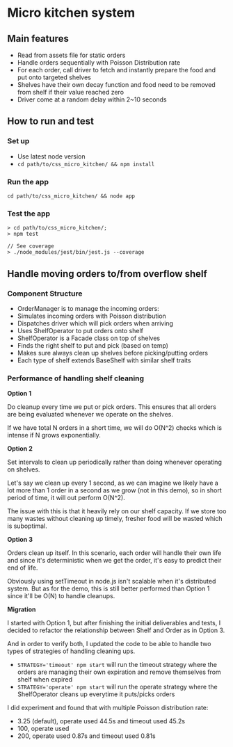 # Micro kitchen system

## Main features
* Read from assets file for static orders
* Handle orders sequentially with Poisson Distribution rate
* For each order, call driver to fetch and instantly prepare the food and put onto targeted shelves
* Shelves have their own decay function and food need to be removed from shelf if their value reached zero
* Driver come at a random delay within 2~10 seconds

## How to run and test
### Set up
* Use latest node version
* `cd path/to/css_micro_kitchen/ && npm install`

### Run the app
`cd path/to/css_micro_kitchen/ && node app`

### Test the app
```
> cd path/to/css_micro_kitchen/;
> npm test

// See coverage
> ./node_modules/jest/bin/jest.js --coverage
```

## Handle moving orders to/from overflow shelf

### Component Structure
* OrderManager is to manage the incoming orders:
 * Simulates incoming orders with Poisson distribution
 * Dispatches driver which will pick orders when arriving
 * Uses ShelfOperator to put orders onto shelf
* ShelfOperator is a Facade class on top of shelves
 * Finds the right shelf to put and pick (based on temp)
 * Makes sure always clean up shelves before picking/putting orders
* Each type of shelf extends BaseShelf with similar shelf traits

### Performance of handling shelf cleaning
**Option 1**

Do cleanup every time we put or pick orders. This ensures that all orders are being evaluated whenever we operate on the shelves.

If we have total N orders in a short time, we will do O(N^2) checks which is intense if N grows exponentially.

**Option 2**

Set intervals to clean up periodically rather than doing whenever operating on shelves.

Let's say we clean up every 1 second, as we can imagine we likely have a lot more than 1 order in a second as we grow (not in this demo), so in short period of time, it will out perform O(N^2).

The issue with this is that it heavily rely on our shelf capacity. If we store too many wastes without cleaning up timely, fresher food will be wasted which is suboptimal.

**Option 3**

Orders clean up itself. In this scenario, each order will handle their own life and since it's deterministic when we get the order, it's easy to predict their end of life.

Obviously using setTimeout in node.js isn't scalable when it's distributed system. But as for the demo, this is still better performed than Option 1 since it'll be O(N) to handle cleanups.

**Migration**

I started with Option 1, but after finishing the initial deliverables and tests, I decided to refactor the relationship between Shelf and Order as in Option 3.

And in order to verify both, I updated the code to be able to handle two types of strategies of handling cleaning ups.

* `STRATEGY='timeout' npm start` will run the timeout strategy where the orders are managing their own expiration and remove themselves from shelf when expired
* `STRATEGY='operate' npm start` will run the operate strategy where the ShelfOperator cleans up everytime it puts/picks orders

I did experiment and found that with multiple Poisson distribution rate:
* 3.25 (default), operate used 44.5s and timeout used 45.2s
* 100, operate used 
* 200, operate used 0.87s and timeout used 0.81s